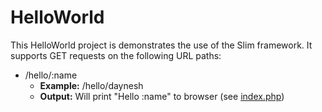 HelloWorld
==========

This HelloWorld project is demonstrates the use of the Slim framework.  It supports GET requests on the following URL paths:

* /hello/:name
  * __Example:__ /hello/daynesh 
  * __Output:__ Will print "Hello :name" to browser (see [index.php](https://github.com/Daynesh/SlimExamples/blob/master/HelloWorld/index.php))
